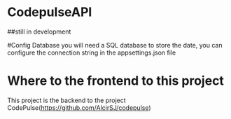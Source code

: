 # CodepulseAPI
##still in development

#Config Database
you will need a SQL database to store the date, you can configure the connection string in the appsettings.json file

# Where to the frontend to this project
This project is the backend to the project CodePulse(https://github.com/AlcirSJ/codepulse)
